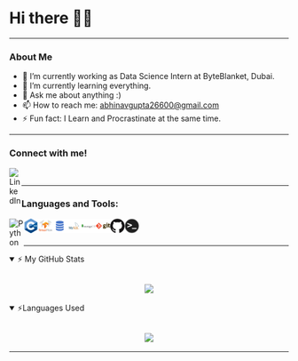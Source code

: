 # Hi there 👋👋
---

### About Me

- 🔭 I’m currently working as Data Science Intern at ByteBlanket, Dubai.
- 🌱 I’m currently learning everything.
- 💬 Ask me about anything :)
- 📫 How to reach me: abhinavgupta26600@gmail.com
- ⚡ Fun fact: I Learn and Procrastinate at the same time.

---

### Connect with me!

[<img align="left" alt="LinkedIn" width="22px" src="https://cdn.jsdelivr.net/npm/simple-icons@v3/icons/linkedin.svg"/>][linkedin]

<br />

---

### Languages and Tools:

<img align="left" alt="Python" width="26px" src="https://raw.githubusercontent.com/rhoit/mode-icons/dump/icons/python.png" />
<img align="left" alt="C++" width="26px" src="https://raw.githubusercontent.com/github/explore/80688e429a7d4ef2fca1e82350fe8e3517d3494d/topics/cpp/cpp.png" />
<img align="left" alt="Tensorflow" width="26px" src="https://raw.githubusercontent.com/github/explore/80688e429a7d4ef2fca1e82350fe8e3517d3494d/topics/tensorflow/tensorflow.png" />
<img align="left" alt="SQL" width="26px" src="https://raw.githubusercontent.com/github/explore/80688e429a7d4ef2fca1e82350fe8e3517d3494d/topics/sql/sql.png" />
<img align="left" alt="MySQL" width="26px" src="https://raw.githubusercontent.com/github/explore/80688e429a7d4ef2fca1e82350fe8e3517d3494d/topics/mysql/mysql.png" />
<img align="left" alt="MongoDB" width="26px" src="https://raw.githubusercontent.com/github/explore/80688e429a7d4ef2fca1e82350fe8e3517d3494d/topics/mongodb/mongodb.png" />
<img align="left" alt="Git" width="26px" src="https://raw.githubusercontent.com/github/explore/80688e429a7d4ef2fca1e82350fe8e3517d3494d/topics/git/git.png" />
<img align="left" alt="GitHub" width="26px" src="https://raw.githubusercontent.com/github/explore/78df643247d429f6cc873026c0622819ad797942/topics/github/github.png" />
<img align="left" alt="Terminal" width="26px" src="https://raw.githubusercontent.com/github/explore/80688e429a7d4ef2fca1e82350fe8e3517d3494d/topics/terminal/terminal.png" />

<br />
<br />

---

<details open>
    <summary>⚡ My GitHub Stats </summary>
    <br>
    <p align="center">
        <img src="https://github-readme-stats.manakmishra.vercel.app/api?username=abhinavg8&show_icons=true&theme=radical&hide_border=true"/>
    </p>
</details>
<!-- blank line -->

<details open>
    <summary>⚡Languages Used </summary>
    <br>
    <p align="center">
        <img src="https://github-readme-stats.vercel.app/api/top-langs/?username=abhinavg8&theme=radical&&layout=compac"/>
    </p>
</details>
<!-- blank line -->

---


[linkedin]: https://www.linkedin.com/in/abhinav-gupta-0476371a0/
